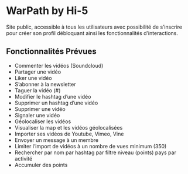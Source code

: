 WarPath by Hi-5
====

Site public, accessible à tous les utilisateurs avec possibilité de s’inscrire pour créer son profil débloquant ainsi les fonctionnalités d’interactions.

Fonctionnalités Prévues
------
- Commenter les vidéos (Soundcloud)
- Partager une vidéo
- Liker une vidéo
- S’abonner à la newsletter
- Taguer la vidéo (#)
- Modifier le hashtag d’une vidéo
- Supprimer un hashtag d’une vidéo
- Supprimer une vidéo
- Signaler une vidéo
- Géolocaliser les vidéos
- Visualiser la map et les vidéos géolocalisées
- Importer ses vidéos de Youtube, Vimeo, Vine
- Envoyer un message à un membre
- Limiter l’import de vidéos à un nombre de vues minimum (350)
- Rechercher
par nom
par hashtag
par filtre
niveau (points)
pays
par activité
- Accumuler des points
